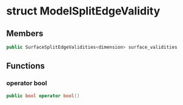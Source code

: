 # struct ModelSplitEdgeValidity


## Members

```cpp
public SurfaceSplitEdgeValidities<dimension> surface_validities

```



## Functions

### operator bool

```cpp
public bool operator bool()
```




